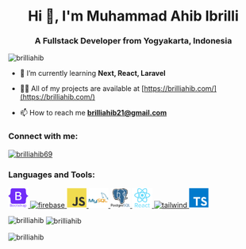 <h1 align="center">Hi 👋, I'm Muhammad Ahib Ibrilli</h1>
<h3 align="center">A Fullstack Developer from Yogyakarta, Indonesia</h3>

<p align="left"> <img src="https://komarev.com/ghpvc/?username=brilliahib&label=Profile%20views&color=0e75b6&style=flat" alt="brilliahib" /> </p>

- 🌱 I’m currently learning **Next, React, Laravel**

- 👨‍💻 All of my projects are available at [https://brilliahib.com/](https://brilliahib.com/)

- 📫 How to reach me **brilliahib21@gmail.com**

<h3 align="left">Connect with me:</h3>
<p align="left">
<a href="https://instagram.com/brilliahib69" target="blank"><img align="center" src="https://raw.githubusercontent.com/rahuldkjain/github-profile-readme-generator/master/src/images/icons/Social/instagram.svg" alt="brilliahib69" height="30" width="40" /></a>
</p>

<h3 align="left">Languages and Tools:</h3>
<p align="left"> <a href="https://getbootstrap.com" target="_blank" rel="noreferrer"> <img src="https://raw.githubusercontent.com/devicons/devicon/master/icons/bootstrap/bootstrap-plain-wordmark.svg" alt="bootstrap" width="40" height="40"/> </a> <a href="https://firebase.google.com/" target="_blank" rel="noreferrer"> <img src="https://www.vectorlogo.zone/logos/firebase/firebase-icon.svg" alt="firebase" width="40" height="40"/> </a> <a href="https://developer.mozilla.org/en-US/docs/Web/JavaScript" target="_blank" rel="noreferrer"> <img src="https://raw.githubusercontent.com/devicons/devicon/master/icons/javascript/javascript-original.svg" alt="javascript" width="40" height="40"/> </a> <a href="https://www.mysql.com/" target="_blank" rel="noreferrer"> <img src="https://raw.githubusercontent.com/devicons/devicon/master/icons/mysql/mysql-original-wordmark.svg" alt="mysql" width="40" height="40"/> </a> <a href="https://www.postgresql.org" target="_blank" rel="noreferrer"> <img src="https://raw.githubusercontent.com/devicons/devicon/master/icons/postgresql/postgresql-original-wordmark.svg" alt="postgresql" width="40" height="40"/> </a> <a href="https://reactjs.org/" target="_blank" rel="noreferrer"> <img src="https://raw.githubusercontent.com/devicons/devicon/master/icons/react/react-original-wordmark.svg" alt="react" width="40" height="40"/> </a> <a href="https://tailwindcss.com/" target="_blank" rel="noreferrer"> <img src="https://www.vectorlogo.zone/logos/tailwindcss/tailwindcss-icon.svg" alt="tailwind" width="40" height="40"/> </a> <a href="https://www.typescriptlang.org/" target="_blank" rel="noreferrer"> <img src="https://raw.githubusercontent.com/devicons/devicon/master/icons/typescript/typescript-original.svg" alt="typescript" width="40" height="40"/> </a> </p>

<p><img align="left" src="https://github-readme-stats.vercel.app/api/top-langs?username=brilliahib&show_icons=true&locale=en&layout=compact" alt="brilliahib" /></p>

<p>&nbsp;<img align="center" src="https://github-readme-stats.vercel.app/api?username=brilliahib&show_icons=true&locale=en" alt="brilliahib" /></p>

<p><img align="center" src="https://github-readme-streak-stats.herokuapp.com/?user=brilliahib&" alt="brilliahib" /></p>

